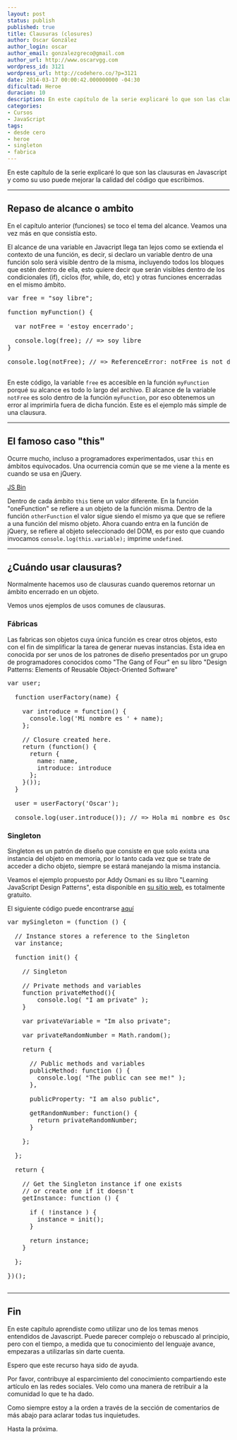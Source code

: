 ```yaml
---
layout: post
status: publish
published: true
title: Clausuras (closures)
author: Oscar González
author_login: oscar
author_email: gonzalezgreco@gmail.com
author_url: http://www.oscarvgg.com
wordpress_id: 3121
wordpress_url: http://codehero.co/?p=3121
date: 2014-03-17 00:00:42.000000000 -04:30
dificultad: Heroe
duracion: 10
description: En este capítulo de la serie explicaré lo que son las clausuras en Javascript y como su uso puede mejorar la calidad del código que escribimos
categories:
- Cursos
- JavaScript
tags:
- desde cero
- heroe
- singleton
- fabrica
---
```

<p>En este capítulo de la serie explicaré lo que son las clausuras en Javascript y como su uso puede mejorar la calidad del código que escribimos.</p>

<hr />

<h2>Repaso de alcance o ambito</h2>

<p>En el capítulo anterior (funciones) se toco el tema del alcance. Veamos una vez más en que consistía esto.</p>

<p>El alcance de una variable en Javacript llega tan lejos como se extienda el contexto de una función, es decir, si declaro un variable dentro de una función solo será visible dentro de la misma, incluyendo todos los bloques que estén dentro de ella, esto quiere decir que serán visibles dentro de los condicionales (if), ciclos (for, while, do, etc) y otras funciones encerradas en el mismo ámbito.</p>

<pre lang="javascript">var free = "soy libre";

function myFunction() {

  var notFree = 'estoy encerrado';

  console.log(free); // => soy libre
}

console.log(notFree); // => ReferenceError: notFree is not defined

</pre>

<p>En este código, la variable <code>free</code> es accesible en la función <code>myFunction</code> porqué su alcance es todo lo largo del archivo. El alcance de la variable <code>notFree</code> es solo dentro de la función <code>myFunction</code>, por eso obtenemos un error al imprimirla fuera de dicha función. Este es el ejemplo más simple de una clausura.</p>

<hr />

<h2>El famoso caso "this"</h2>

<p>Ocurre mucho, incluso a programadores experimentados, usar <code>this</code> en ámbitos equivocados. Una ocurrencia común que se me viene a la mente es cuando se usa en jQuery.</p>

<p><a class="jsbin-embed" href="http://jsbin.com/gumuj/4/embed?html,js,console">JS Bin</a><script src="http://static.jsbin.com/js/embed.js"></script></p>

<p>Dentro de cada ámbito <code>this</code> tiene un valor diferente. En la función "oneFunction" se refiere a un objeto de la función misma. Dentro de la función <code>otherFunction</code> el valor sigue siendo el mismo ya que que se refiere a una función del mismo objeto. Ahora cuando entra en la función de jQuery, se refiere al objeto seleccionado del DOM, es por esto que cuando invocamos <code>console.log(this.variable);</code> imprime <code>undefined</code>.</p>

<hr />

<h2>¿Cuándo usar clausuras?</h2>

<p>Normalmente hacemos uso de clausuras cuando queremos retornar un ámbito encerrado en un objeto.</p>

<p>Vemos unos ejemplos de usos comunes de clausuras.</p>

<h3>Fábricas</h3>

<p>Las fabricas son objetos cuya única función es crear otros objetos, esto con el fin de simplificar la tarea de generar nuevas instancias. Esta idea en conocida por ser unos de los patrones de diseño presentados por un grupo de programadores conocidos como "The Gang of Four" en su libro "Design Patterns: Elements of Reusable Object-Oriented Software"</p>

<pre lang="javascript">var user;

  function userFactory(name) {

    var introduce = function() {
      console.log('Mi nombre es ' + name);
    };

    // Closure created here.
    return (function() {
      return {
        name: name,
        introduce: introduce
      };
    }());
  }

  user = userFactory('Oscar');

  console.log(user.introduce()); // => Hola mi nombre es Oscar
</pre>

<h3>Singleton</h3>

<p>Singleton es un patrón de diseño que consiste en que solo exista una instancia del objeto en memoria, por lo tanto cada vez que se trate de acceder a dicho objeto, siempre se estará manejando la misma instancia.</p>

<p>Veamos el ejemplo propuesto por Addy Osmani es su libro "Learning JavaScript Design Patterns", esta disponible en <a href="http://www.addyosmani.com/resources/essentialjsdesignpatterns/book/">su sitio web</a>, es totalmente gratuito.</p>

<p>El siguiente código puede encontrarse <a href="http://www.addyosmani.com/resources/essentialjsdesignpatterns/book/#singletonpatternjavascrip">aquí</a></p>

<pre lang="javascript">var mySingleton = (function () {

  // Instance stores a reference to the Singleton
  var instance;

  function init() {

    // Singleton

    // Private methods and variables
    function privateMethod(){
        console.log( "I am private" );
    }

    var privateVariable = "Im also private";

    var privateRandomNumber = Math.random();

    return {

      // Public methods and variables
      publicMethod: function () {
        console.log( "The public can see me!" );
      },

      publicProperty: "I am also public",

      getRandomNumber: function() {
        return privateRandomNumber;
      }

    };

  };

  return {

    // Get the Singleton instance if one exists
    // or create one if it doesn't
    getInstance: function () {

      if ( !instance ) {
        instance = init();
      }

      return instance;
    }

  };

})();

</pre>

<hr />

<h2>Fin</h2>

<p>En este capítulo aprendiste como utilizar uno de los temas menos entendidos de Javascript. Puede parecer complejo o rebuscado al principio, pero con el tiempo, a medida que tu conocimiento del lenguaje avance, empezaras a utilizarlas sin darte cuenta.</p>

<p>Espero que este recurso haya sido de ayuda.</p>

<p>Por favor, contribuye al esparcimiento del conocimiento compartiendo este artículo en las redes sociales. Velo como una manera de retribuir a la comunidad lo que te ha dado.</p>

<p>Como siempre estoy a la orden a través de la sección de comentarios de más abajo para aclarar todas tus inquietudes.</p>

<p>Hasta la próxima.</p>
